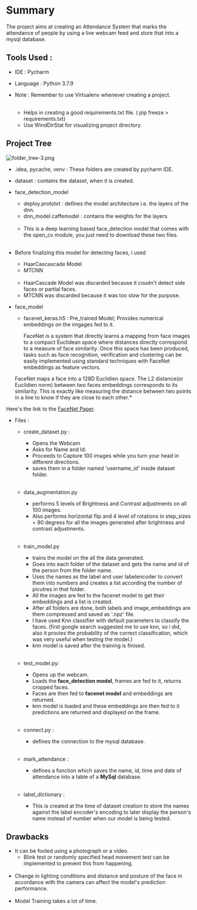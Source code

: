 
# Summary


The project aims at creating an Attendance System that marks the attendance of people by using a live webcam feed and store that into a mysql database.


## Tools Used :

* IDE :  Pycharm
* Language : Python 3.7.9



* Note : Remember to use Virtualenv whenever creating a project.<br><br>
    * Helps in creating a good requirements.txt file. ( pip freeze > requirements.txt)
    * Use WindDirStat for visualizing project directory.


## Project Tree



![folder_tree-3.png](attachment:folder_tree-3.png)



*  .idea, pycache, venv : These folders are created by pycharm IDE.
* dataset : contains the dataset, when it is created.





* face_detection_model
    * deploy.prototxt : defines the model architecture i.e. the layers of the dnn.
    * dnn_model.caffemodel : contains the weights for the layers. <br><br>
    * This is a deep learning based face_detection model that comes with the open_cv module, you just need to download these two files.
<br><br>

- Before finalizing this model for detecting faces, i used
    - HaarCascascade Model
    - MTCNN <br><br>
    
    * HaarCascade Model was discarded because it coudn't detect side faces or partial faces.
    * MTCNN was discarded because it was too slow for the purpose.


* face_model
    * facenet_keras.h5 : Pre_trained Model; Provides numerical embeddings on the imgages fed to it.
    
        FaceNet is a system that directly learns a mapping from face images to a compact Euclidean space where distances directly correspond to a measure of face similarity. Once this space has been produced, tasks such as face recognition, verification and clustering can be easily implemented using standard techniques with FaceNet embeddings as feature vectors.
    
    FaceNet maps a face into a 128D Euclidien space. The L2 distance(or Euclidien norm) between two faces embeddings corresponds to its similarity. This is exactly like measuring the distance between two points in a line to know if they are close to each other.*
    
Here's the link to the [FaceNet Paper](https://arxiv.org/abs/1503.03832).



* Files :
    * create_dataset.py :
        - Opens the Webcam
        - Asks for Name and Id:
        - Proceeds to Capture 100 images while you turn your head in different directions.
        - saves them in a folder named 'username_id' inside dataset folder. <br><br>
        
    * data_augmentation.py
        - performs 5 levels of Brightness and Contrast adjustments on all 100 images.
        - Also performs horizontal flip and 4 level of rotations in step_sizes = 90 degress for all the images         generated after brightness and contrast adjustments. <br><br>
        
    * train_model.py
        - trains the model on the all the data generated.
        - Goes into each folder of the dataset and gets the name and id of the person from the folder name.
        - Uses the names as the label and user labelencoder to convert them into numbers and creates a list according the number of picutres in that folder.
        - All the images are fed to the facenet model to get their embeddings and a list is created.
        - After all folders are done, both labels and image_embeddings are them compressed and saved as '.npz' file.
        - I have used Knn classifier with default parameters to classify the faces. (first google search suggested me to use knn, so i did, also it provies the probability of the correct classification, which was very useful when testing the model.)
        - knn model is saved after the training is finised.
        <br><br>
        
    * test_model.py:
        - Opens up the webcam.
        - Loads the **face_detection model**, frames are fed to it, returns cropped faces.
        - Faces are then fed to **facenet model** and embeddings are returned.
        - knn model is loaded and these embeddings are then fed to it predictions are returned and displayed on the frame.<br><br>
    * connect.py : 
        - defines the connection to the mysql database. <br><br>

    * mark_attendance : 
        - defines a function which saves the name, id, time and date of attendance into a table of a **MySql** database.<br><br>
        
    * label_dictionary :
        - This is created at the time of dataset creation to store the names against the label encoder's encoding to later display the person's name instead of number when our model is being tested. 


## Drawbacks


* It can be fooled using a photograph or a video.
    - Blink test or randomly specified head movement test can be implemented to prevent this from happening. <br><br>
* Change in lighting conditions and distance and posture of the face in accordance with the camera can affect the model's prediction performance. <br><br>
* Model Training takes a lot of time.<br><br>



